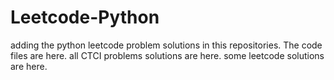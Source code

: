 # Leetcode-Python
adding the python leetcode problem solutions in this repositories. 
The code files are here.
all CTCI problems solutions are here.
some leetcode solutions are here.













































































































































































































































